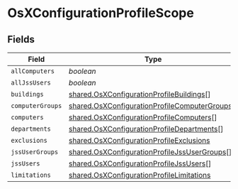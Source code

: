 # OsXConfigurationProfileScope


## Fields

| Field                                                                                                                 | Type                                                                                                                  | Required                                                                                                              | Description                                                                                                           |
| --------------------------------------------------------------------------------------------------------------------- | --------------------------------------------------------------------------------------------------------------------- | --------------------------------------------------------------------------------------------------------------------- | --------------------------------------------------------------------------------------------------------------------- |
| `allComputers`                                                                                                        | *boolean*                                                                                                             | :heavy_minus_sign:                                                                                                    | N/A                                                                                                                   |
| `allJssUsers`                                                                                                         | *boolean*                                                                                                             | :heavy_minus_sign:                                                                                                    | N/A                                                                                                                   |
| `buildings`                                                                                                           | [shared.OsXConfigurationProfileBuildings](../../../sdk/models/shared/osxconfigurationprofilebuildings.md)[]           | :heavy_minus_sign:                                                                                                    | N/A                                                                                                                   |
| `computerGroups`                                                                                                      | [shared.OsXConfigurationProfileComputerGroups](../../../sdk/models/shared/osxconfigurationprofilecomputergroups.md)[] | :heavy_minus_sign:                                                                                                    | N/A                                                                                                                   |
| `computers`                                                                                                           | [shared.OsXConfigurationProfileComputers](../../../sdk/models/shared/osxconfigurationprofilecomputers.md)[]           | :heavy_minus_sign:                                                                                                    | N/A                                                                                                                   |
| `departments`                                                                                                         | [shared.OsXConfigurationProfileDepartments](../../../sdk/models/shared/osxconfigurationprofiledepartments.md)[]       | :heavy_minus_sign:                                                                                                    | N/A                                                                                                                   |
| `exclusions`                                                                                                          | [shared.OsXConfigurationProfileExclusions](../../../sdk/models/shared/osxconfigurationprofileexclusions.md)           | :heavy_minus_sign:                                                                                                    | N/A                                                                                                                   |
| `jssUserGroups`                                                                                                       | [shared.OsXConfigurationProfileJssUserGroups](../../../sdk/models/shared/osxconfigurationprofilejssusergroups.md)[]   | :heavy_minus_sign:                                                                                                    | N/A                                                                                                                   |
| `jssUsers`                                                                                                            | [shared.OsXConfigurationProfileJssUsers](../../../sdk/models/shared/osxconfigurationprofilejssusers.md)[]             | :heavy_minus_sign:                                                                                                    | N/A                                                                                                                   |
| `limitations`                                                                                                         | [shared.OsXConfigurationProfileLimitations](../../../sdk/models/shared/osxconfigurationprofilelimitations.md)         | :heavy_minus_sign:                                                                                                    | N/A                                                                                                                   |